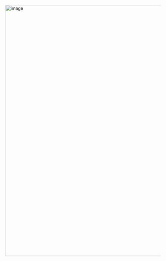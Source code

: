 <img width="562" height="814" alt="image" src="https://github.com/user-attachments/assets/57141a24-605d-44e4-9153-117aae0b2b22" />
